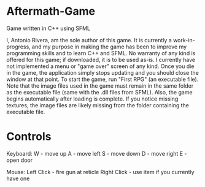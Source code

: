 Aftermath-Game
==============

Game written in C++ using SFML

I, Antonio Rivera, am the sole author of this game. It is currently a work-in-progress, and my purpose in making the game 
has been to improve my programming skills and to learn C++ and SFML. No warranty of any kind is offered for this game; if 
downloaded, it is to be used as-is. I currently have not implemented a menu or "game over" screen of any kind. Once you die 
in the game, the application simply stops updating and you should close the window at that point.
To start the game, run "First RPG" (an executable file). Note that the image files used in the game must remain in the same 
folder as the executable file (same with the .dll files from SFML). Also, the game begins automatically after loading is 
complete. If you notice missing textures, the image files are likely missing from the folder containing the executable file.

Controls
========

Keyboard:
W - move up
A - move left
S - move down
D - move right
E - open door

Mouse:
Left Click - fire gun at reticle
Right Click - use item if you currently have one
